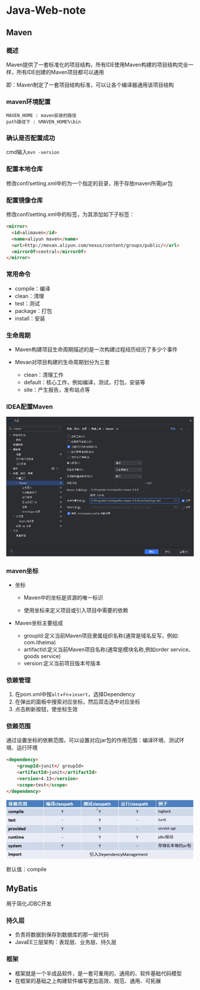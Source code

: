 # Java-Web-note
## Maven

### 概述

Maven提供了一套标准化的项目结构，所有IDE使用Maven构建的项目结构完全一样，所有IDE创建的Maven项目都可以通用

即：Maven制定了一套项目结构标准，可以让各个编译器通用该项目结构

### maven环境配置

```
MAVEN_HOME : maven安装的路径
path路径下 : %MAVEN_HOME%\bin
```

### 确认是否配置成功 

cmd输入`mvn -version`

### 配置本地仓库

修改conf/setting.xml中的<localRepository>为一个指定的目录，用于存放maven所需jar包

### 配置镜像仓库

修改conf/setting.xml中的<mirrors>标签，为其添加如下子标签：

```html
<mirror>
  <id>alimaven</id>
  <name>aliyun maven</name>
  <url>http://mevan.aliyun.com/nexus/content/groups/public/</url>
  <mirrorOf>central</mirrorOf>
</mirror>
```

### 常用命令

- compile：编译
- clean：清理
- test：测试
- package：打包
- install：安装

### 生命周期

- Maven构建项目生命周期描述的是一次构建过程经历经历了多少个事件

- Mevan对项目构建的生命周期划分为三套
  - clean：清理工作
  - default：核心工作，例如编译，测试，打包，安装等
  - site：产生报告，发布站点等

### IDEA配置Maven

![image-20231203111324824](./assets/image-20231203111324824.png)

### maven坐标

- 坐标

  - Maven中的坐标是资源的唯一标识

  - 使用坐标来定义项目或引入项目中需要的依赖

- Maven坐标主要组成
  - groupld:定义当前Maven项目隶属组织名称(通常是域名反写，例如: com.itheima)
  - artifactld:定义当前Maven项目名称(通常是模块名称,例如order service、goods service)
  - version:定义当前项目版本号版本

### 依赖管理

1. 在pom.xml中按`alt`+`Fn`+`insert`，选择Dependency
2. 在弹出的面板中搜索对应坐标，然后双击选中对应坐标
3. 点击刷新按钮，使坐标生效

### 依赖范围

通过设置坐标的依赖范围，可以设置对应jar包的作用范围：编译环境、测试环境、运行环境

```html
<dependency>
    <groupId>junit</ groupId>
    <artifactId>junit</artifactId>
    <version>4.13</version>
    <scope>test</scope>
</dependency>
```

![image-20231203133236517](./assets/image-20231203133236517.png)

<scope>默认值：compile

## MyBatis

用于简化JDBC开发

### 持久层

- 负责将数据到保存到数据库的那一层代码
- JavaEE三层架构：表现层、业务层、持久层

### 框架

- 框架就是一个半成品软件，是一套可重用的、通用的、软件基础代码模型
- 在框架的基础之上构建软件编写更加高效、规范、通用、可拓展
